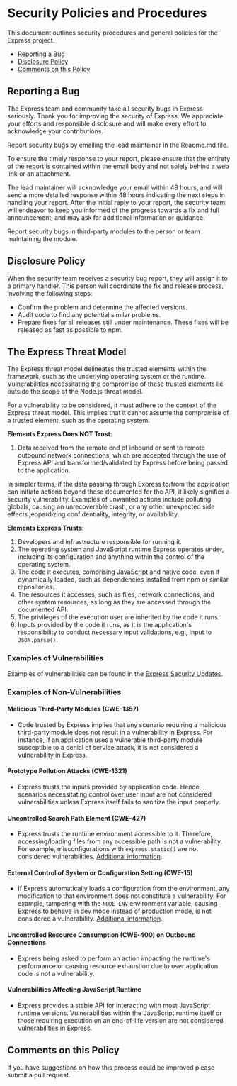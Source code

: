# Security Policies and Procedures

This document outlines security procedures and general policies for the Express
project.

  * [Reporting a Bug](#reporting-a-bug)
  * [Disclosure Policy](#disclosure-policy)
  * [Comments on this Policy](#comments-on-this-policy)

## Reporting a Bug

The Express team and community take all security bugs in Express seriously.
Thank you for improving the security of Express. We appreciate your efforts and
responsible disclosure and will make every effort to acknowledge your
contributions.

Report security bugs by emailing the lead maintainer in the Readme.md file.

To ensure the timely response to your report, please ensure that the entirety
of the report is contained within the email body and not solely behind a web
link or an attachment.

The lead maintainer will acknowledge your email within 48 hours, and will send a
more detailed response within 48 hours indicating the next steps in handling
your report. After the initial reply to your report, the security team will
endeavor to keep you informed of the progress towards a fix and full
announcement, and may ask for additional information or guidance.

Report security bugs in third-party modules to the person or team maintaining
the module.

## Disclosure Policy

When the security team receives a security bug report, they will assign it to a
primary handler. This person will coordinate the fix and release process,
involving the following steps:

  * Confirm the problem and determine the affected versions.
  * Audit code to find any potential similar problems.
  * Prepare fixes for all releases still under maintenance. These fixes will be
    released as fast as possible to npm.

## The Express Threat Model

The Express threat model delineates the trusted elements within the framework, such as the underlying operating system or the runtime. Vulnerabilities necessitating the compromise of these trusted elements lie outside the scope of the Node.js threat model.

For a vulnerability to be considered, it must adhere to the context of the Express threat model. This implies that it cannot assume the compromise of a trusted element, such as the operating system.

**Elements Express Does NOT Trust**:

1. Data received from the remote end of inbound or sent to remote outbound network connections, which are accepted through the use of Express API and transformed/validated by Express before being passed to the application.

In simpler terms, if the data passing through Express to/from the application can initiate actions beyond those documented for the API, it likely signifies a security vulnerability. Examples of unwanted actions include polluting globals, causing an unrecoverable crash, or any other unexpected side effects jeopardizing confidentiality, integrity, or availability.

**Elements Express Trusts**:

1. Developers and infrastructure responsible for running it.
2. The operating system and JavaScript runtime Express operates under, including its configuration and anything within the control of the operating system.
3. The code it executes, comprising JavaScript and native code, even if dynamically loaded, such as dependencies installed from npm or similar repositories.
4. The resources it accesses, such as files, network connections, and other system resources, as long as they are accessed through the documented API.
5. The privileges of the execution user are inherited by the code it runs.
6. Inputs provided by the code it runs, as it is the application's responsibility to conduct necessary input validations, e.g., input to `JSON.parse()`.

### Examples of Vulnerabilities

Examples of vulnerabilities can be found in the [Express Security Updates](https://expressjs.com/en/advanced/security-updates.html).

### Examples of Non-Vulnerabilities

#### Malicious Third-Party Modules (CWE-1357)

* Code trusted by Express implies that any scenario requiring a malicious third-party module does not result in a vulnerability in Express. For instance, if an application uses a vulnerable third-party module susceptible to a denial of service attack, it is not considered a vulnerability in Express.

#### Prototype Pollution Attacks (CWE-1321)

* Express trusts the inputs provided by application code. Hence, scenarios necessitating control over user input are not considered vulnerabilities unless Express itself fails to sanitize the input properly.

#### Uncontrolled Search Path Element (CWE-427)

* Express trusts the runtime environment accessible to it. Therefore, accessing/loading files from any accessible path is not a vulnerability. For example, misconfigurations with `express.static()` are not considered vulnerabilities. [Additional information](https://expressjs.com/en/starter/static-files.html).

#### External Control of System or Configuration Setting (CWE-15)

* If Express automatically loads a configuration from the environment, any modification to that environment does not constitute a vulnerability. For example, tampering with the `NODE_ENV` environment variable, causing Express to behave in dev mode instead of production mode, is not considered a vulnerability. [Additional information](https://expressjs.com/en/advanced/best-practice-performance.html#set-node_env-to-production).

#### Uncontrolled Resource Consumption (CWE-400) on Outbound Connections

* Express being asked to perform an action impacting the runtime's performance or causing resource exhaustion due to user application code is not a vulnerability.

#### Vulnerabilities Affecting JavaScript Runtime

* Express provides a stable API for interacting with most JavaScript runtime versions. Vulnerabilities within the JavaScript runtime itself or those requiring execution on an end-of-life version are not considered vulnerabilities in Express.

## Comments on this Policy

If you have suggestions on how this process could be improved please submit a
pull request.
